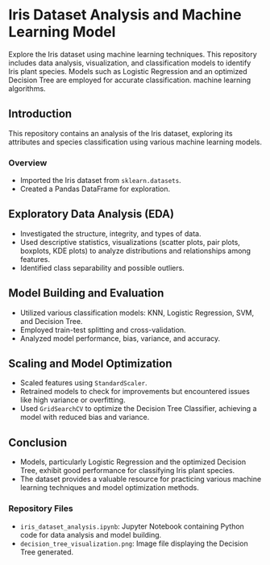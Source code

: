 # Iris Dataset Analysis and Machine Learning Model

Explore the Iris dataset using machine learning techniques. This repository includes data analysis, visualization, and classification models to identify Iris plant species. Models such as Logistic Regression and an optimized Decision Tree are employed for accurate classification.  machine learning algorithms.


## Introduction
This repository contains an analysis of the Iris dataset, exploring its attributes and species classification using various machine learning models.

### Overview
- Imported the Iris dataset from `sklearn.datasets`.
- Created a Pandas DataFrame for exploration.

## Exploratory Data Analysis (EDA)
- Investigated the structure, integrity, and types of data.
- Used descriptive statistics, visualizations (scatter plots, pair plots, boxplots, KDE plots) to analyze distributions and relationships among features.
- Identified class separability and possible outliers.

## Model Building and Evaluation
- Utilized various classification models: KNN, Logistic Regression, SVM, and Decision Tree.
- Employed train-test splitting and cross-validation.
- Analyzed model performance, bias, variance, and accuracy.

## Scaling and Model Optimization
- Scaled features using `StandardScaler`.
- Retrained models to check for improvements but encountered issues like high variance or overfitting.
- Used `GridSearchCV` to optimize the Decision Tree Classifier, achieving a model with reduced bias and variance.

## Conclusion
- Models, particularly Logistic Regression and the optimized Decision Tree, exhibit good performance for classifying Iris plant species.
- The dataset provides a valuable resource for practicing various machine learning techniques and model optimization methods.

### Repository Files
- `iris_dataset_analysis.ipynb`: Jupyter Notebook containing Python code for data analysis and model building.
- `decision_tree_visualization.png`: Image file displaying the Decision Tree generated.
